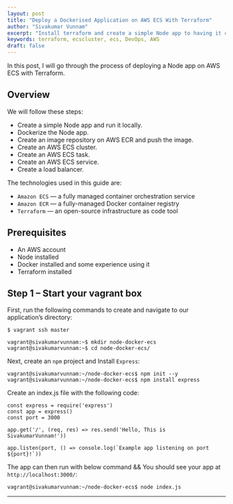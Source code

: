 ```yaml
---
layout: post
title: "Deploy a Dockerised Application on AWS ECS With Terraform"
author: "Sivakumar Vunnam"
excerpt: "Install terraform and create a simple Node app to having it containerized, load-balanced, and deployed using Docker, AWS ECS With Terraform"
keywords: terraform, ecscluster, ecs, DevOps, AWS
draft: false
---
```

In this post, I will go through the process of deploying a Node app on AWS ECS with Terraform.

## Overview

We will follow these steps:

* Create a simple Node app and run it locally.
* Dockerize the Node app.
* Create an image repository on AWS ECR and push the image.
* Create an AWS ECS cluster.
* Create an AWS ECS task.
* Create an AWS ECS service.
* Create a load balancer.

The technologies used in this guide are:

* ``Amazon ECS`` — a fully managed container orchestration service
* ``Amazon ECR`` — a fully-managed Docker container registry
* ``Terraform`` — an open-source infrastructure as code tool


## Prerequisites

* An AWS account
* Node installed
* Docker installed and some experience using it
* Terraform installed

## Step 1 – Start your vagrant box

First, run the following commands to create and navigate to our application’s directory:

```
$ vagrant ssh master
```
```
vagrant@sivakumarvunnam:~$ mkdir node-docker-ecs
vagrant@sivakumarvunnam:~$ cd node-docker-ecs/
```
Next, create an ``npm`` project and Install ``Express``:

```
vagrant@sivakumarvunnam:~/node-docker-ecs$ npm init --y
vagrant@sivakumarvunnam:~/node-docker-ecs$ npm install express
```
Create an index.js file with the following code:

```
const express = require('express')
const app = express()
const port = 3000

app.get('/', (req, res) => res.send('Hello, This is SivakumarVunnam!'))

app.listen(port, () => console.log(`Example app listening on port ${port}!`))
```

The app can then run with below command && You should see your app at ``http://localhost:3000/``:

```
vagrant@sivakumarvunnam:~/node-docker-ecs$ node index.js
```



---
